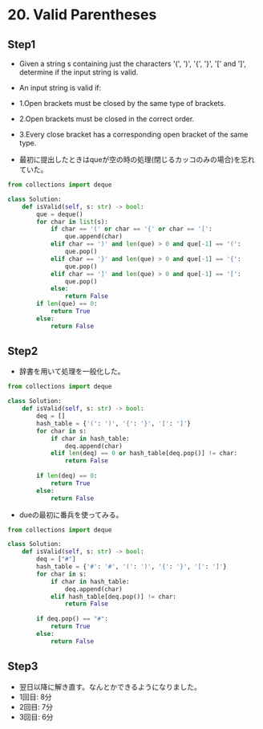 # 20. Valid Parentheses

## Step1

- Given a string s containing just the characters '(', ')', '{', '}', '[' and ']', determine if the input string is valid.
- An input string is valid if:
- 1.Open brackets must be closed by the same type of brackets.
- 2.Open brackets must be closed in the correct order.
- 3.Every close bracket has a corresponding open bracket of the same type.

- 最初に提出したときはqueが空の時の処理(閉じるカッコのみの場合)を忘れていた。

```python
from collections import deque

class Solution:
    def isValid(self, s: str) -> bool:
        que = deque()
        for char in list(s):
            if char == '(' or char == '{' or char == '[':
                que.append(char)
            elif char == ')' and len(que) > 0 and que[-1] == '(':
                que.pop()
            elif char == '}' and len(que) > 0 and que[-1] == '{':
                que.pop()
            elif char == ']' and len(que) > 0 and que[-1] == '[':
                que.pop()
            else:
                return False
        if len(que) == 0:
            return True
        else:
            return False
```

## Step2

- 辞書を用いて処理を一般化した。

```python
from collections import deque

class Solution:
    def isValid(self, s: str) -> bool:
        deq = []
        hash_table = {'(': ')', '{': '}', '[': ']'}
        for char in s:
            if char in hash_table:
                deq.append(char)
            elif len(deq) == 0 or hash_table[deq.pop()] != char:
                return False
        
        if len(deq) == 0:
            return True
        else:
            return False
```

- dueの最初に番兵を使ってみる。

```python
from collections import deque

class Solution:
    def isValid(self, s: str) -> bool:
        deq = ["#"]
        hash_table = {'#': '#', '(': ')', '{': '}', '[': ']'}
        for char in s:
            if char in hash_table:
                deq.append(char)
            elif hash_table[deq.pop()] != char:
                return False
                
        if deq.pop() == "#":
            return True
        else:
            return False
```

## Step3

- 翌日以降に解き直す。なんとかできるようになりました。
- 1回目: 8分
- 2回目: 7分
- 3回目: 6分
